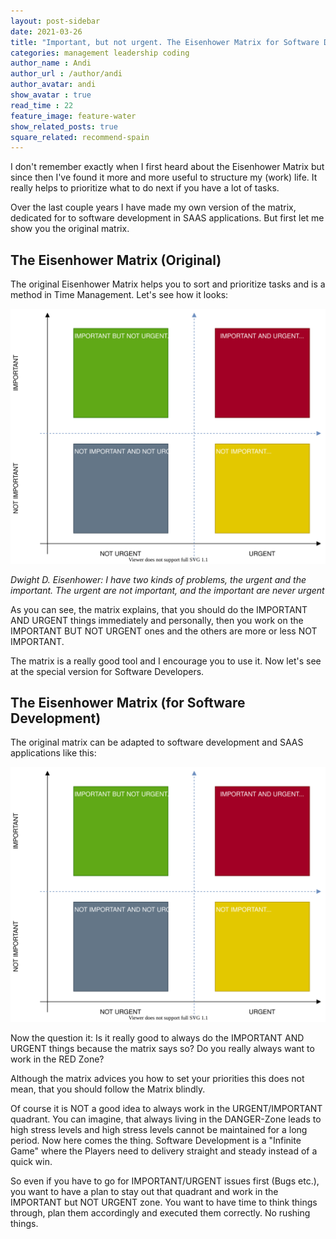 ```yaml
---
layout: post-sidebar
date: 2021-03-26
title: "Important, but not urgent. The Eisenhower Matrix for Software Development!"
categories: management leadership coding 
author_name : Andi
author_url : /author/andi
author_avatar: andi
show_avatar : true
read_time : 22
feature_image: feature-water
show_related_posts: true
square_related: recommend-spain
---
```


I don't remember exactly when I first heard about the Eisenhower Matrix but since then I've found it more and more useful to structure my (work) life. It really helps to prioritize what to do next if you have a lot of tasks.

Over the last couple years I have made my own version of the matrix, dedicated for to software development in SAAS applications. But first let me show you the original matrix.

## The Eisenhower Matrix (Original)

The original Eisenhower Matrix helps you to sort and prioritize tasks and is a method in Time Management. Let's see how it looks:

![Eisenhower Matrix](/assets/2021-03-26-EisenhowerMatrix/Eisenhower.drawio.svg)

*Dwight D. Eisenhower: I have two kinds of problems, the urgent and the important. The urgent are not important, and the important are never urgent*

As you can see, the matrix explains, that you should do the IMPORTANT AND URGENT things immediately and personally, then you work on the IMPORTANT BUT NOT URGENT ones and the others are more or less NOT IMPORTANT.

The matrix is a really good tool and I encourage you to use it. Now let's see at the special version for Software Developers.

## The Eisenhower Matrix (for Software Development)

The original matrix can be adapted to software development and SAAS applications like this:

![Eisenhower Matrix](/assets/2021-03-26-EisenhowerMatrix/EisenhowerSoftware.drawio.svg)

Now the question it: Is it really good to always do the IMPORTANT AND URGENT things because the matrix says so? Do you really always want to work in the RED Zone?

Although the matrix advices you how to set your priorities this does not mean, that you should follow the Matrix blindly.

Of course it is NOT a good idea to always work in the URGENT/IMPORTANT quadrant. You can imagine, that always living in the DANGER-Zone leads to high stress levels and high stress levels cannot be maintained for a long period. Now here comes the thing. Software Development is a "Infinite Game" where the Players need to delivery straight and steady instead of a quick win.

So even if you have to go for IMPORTANT/URGENT issues first (Bugs etc.), you want to have a plan to stay out that quadrant and work in the IMPORTANT but NOT URGENT zone. You want to have time to think things through, plan them accordingly and executed them correctly. No rushing things.
